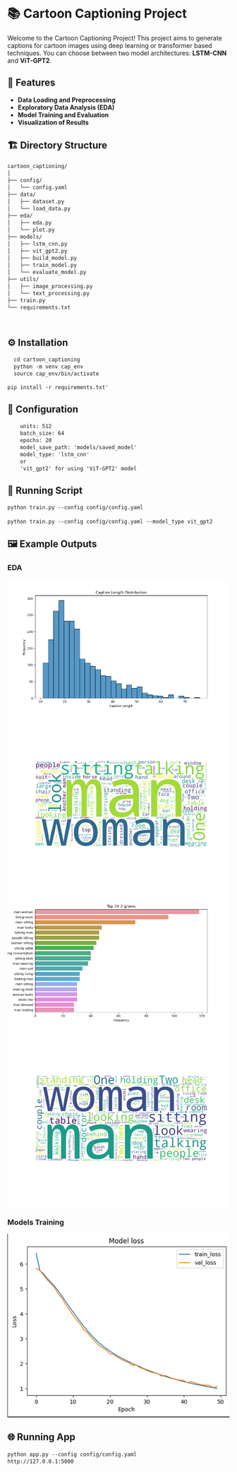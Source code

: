 # 📚 Cartoon Captioning Project

Welcome to the Cartoon Captioning Project! This project aims to generate captions for cartoon images using deep learning or transformer based techniques. You can choose between two model architectures: **LSTM-CNN** and **ViT-GPT2**.

## 🌟 Features

- **Data Loading and Preprocessing**
- **Exploratory Data Analysis (EDA)**
- **Model Training and Evaluation**
- **Visualization of Results**

## 🏗️ Directory Structure

```plaintext
cartoon_captioning/
│
├── config/
│   └── config.yaml
├── data/
│   ├── dataset.py
│   └── load_data.py
├── eda/
│   ├── eda.py
│   └── plot.py
├── models/
│   ├── lstm_cnn.py
│   ├── vit_gpt2.py
│   ├── build_model.py
│   ├── train_model.py
│   └── evaluate_model.py
├── utils/
│   ├── image_processing.py
│   └── text_processing.py
├── train.py
└── requirements.txt
```
</br>


## ⚙️ Installation

```
  cd cartoon_captioning
  python -m venv cap_env
  source cap_env/bin/activate
```

```pip install -r requirements.txt'```


## 🔧 Configuration
```embedding_dim: 256
    units: 512
    batch_size: 64
    epochs: 20
    model_save_path: 'models/saved_model'
    model_type: 'lstm_cnn'  
    or 
    'vit_gpt2' for using 'ViT-GPT2' model

```

## 🚀 Running Script

```
python train.py --config config/config.yaml

python train.py --config config/config.yaml --model_type vit_gpt2
```

## 🖼️ Example Outputs

### EDA 
<div align="center">
    <img src='eda/plots/caption_length_distribution.png' alt='Caption Length Distribution'>
</div>
<div align="center">
    <img src='eda/plots/common_words.png' alt='Common Words'>
</div>
<div align="center">
    <img src='eda/plots/top_ngrams.png' alt='Top N-Grams'>
</div>
<div align="center">
    <img src='eda/plots/wordcloud.png' alt='Word Cloud'>
</div>


### Models Training

<div align="center">
    <img src='eda/plots/training.png' alt='Caption Length Distribution'>
</div>

## 🌐 Running App

```
python app.py --config config/config.yaml
http://127.0.0.1:5000

```
